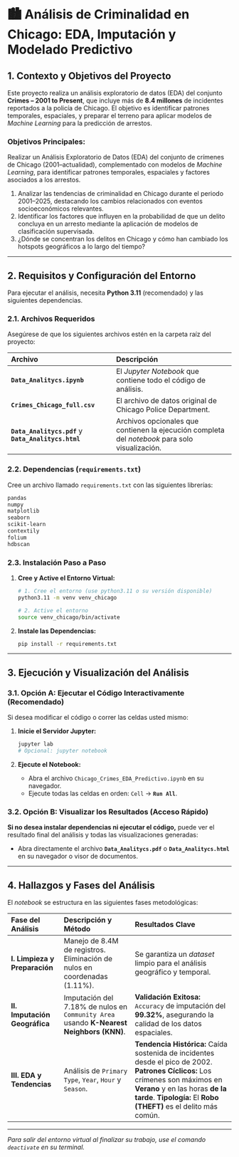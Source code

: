 # 🏙️ Análisis de Criminalidad en Chicago: EDA, Imputación y Modelado Predictivo

## 1\. Contexto y Objetivos del Proyecto

Este proyecto realiza un análisis exploratorio de datos (EDA) del conjunto **Crimes – 2001 to Present**, que incluye más de **8.4 millones** de incidentes reportados a la policía de Chicago. El objetivo es identificar patrones temporales, espaciales, y preparar el terreno para aplicar modelos de *Machine Learning* para la predicción de arrestos.

### Objetivos Principales:

Realizar un Análisis Exploratorio de Datos (EDA) del conjunto de crímenes de Chicago (2001–actualidad), complementado con modelos de *Machine Learning*, para identificar patrones temporales, espaciales y factores asociados a los arrestos.

1. Analizar las tendencias de criminalidad en Chicago durante el periodo 2001–2025, destacando los cambios relacionados con eventos socioeconómicos relevantes.
2. Identificar los factores que influyen en la probabilidad de que un delito concluya en un arresto mediante la aplicación de modelos de clasificación supervisada.
3. ¿Dónde se concentran los delitos en Chicago y cómo han cambiado los hotspots geográficos a lo largo del tiempo?
-----

## 2\. Requisitos y Configuración del Entorno

Para ejecutar el análisis, necesita **Python 3.11** (recomendado) y las siguientes dependencias.

### 2.1. Archivos Requeridos

Asegúrese de que los siguientes archivos estén en la carpeta raíz del proyecto:

| Archivo | Descripción |
| :--- | :--- |
| **`Data_Analitycs.ipynb`** | El *Jupyter Notebook* que contiene todo el código de análisis. |
| **`Crimes_Chicago_full.csv`** | El archivo de datos original de Chicago Police Department. |
| **`Data_Analitycs.pdf`** y **`Data_Analitycs.html`** | Archivos opcionales que contienen la ejecución completa del *notebook* para solo visualización. |

### 2.2. Dependencias (`requirements.txt`)

Cree un archivo llamado `requirements.txt` con las siguientes librerías:

```txt
pandas
numpy
matplotlib
seaborn
scikit-learn
contextily
folium
hdbscan
```

### 2.3. Instalación Paso a Paso

1.  **Cree y Active el Entorno Virtual:**

    ```bash
    # 1. Cree el entorno (use python3.11 o su versión disponible)
    python3.11 -m venv venv_chicago

    # 2. Active el entorno
    source venv_chicago/bin/activate
    ```

2.  **Instale las Dependencias:**

    ```bash
    pip install -r requirements.txt
    ```

-----

## 3\. Ejecución y Visualización del Análisis

### 3.1. Opción A: Ejecutar el Código Interactivamente (Recomendado)

Si desea modificar el código o correr las celdas usted mismo:

1.  **Inicie el Servidor Jupyter:**

    ```bash
    jupyter lab
    # Opcional: jupyter notebook
    ```

2.  **Ejecute el Notebook:**

      * Abra el archivo `Chicago_Crimes_EDA_Predictivo.ipynb` en su navegador.
      * Ejecute todas las celdas en orden: `Cell` -\> **`Run All`**.

### 3.2. Opción B: Visualizar los Resultados (Acceso Rápido)

**Si no desea instalar dependencias ni ejecutar el código,** puede ver el resultado final del análisis y todas las visualizaciones generadas:

  * Abra directamente el archivo **`Data_Analitycs.pdf`** o **`Data_Analitycs.html`** en su navegador o visor de documentos.

-----

## 4\. Hallazgos y Fases del Análisis

El *notebook* se estructura en las siguientes fases metodológicas:

| Fase del Análisis | Descripción y Método | Resultados Clave |
| :--- | :--- | :--- |
| **I. Limpieza y Preparación** | Manejo de 8.4M de registros. Eliminación de nulos en coordenadas (1.11%). | Se garantiza un *dataset* limpio para el análisis geográfico y temporal. |
| **II. Imputación Geográfica** | Imputación del 7.18% de nulos en `Community Area` usando **K-Nearest Neighbors (KNN)**. | **Validación Exitosa:** `Accuracy` de imputación del **99.32%**, asegurando la calidad de los datos espaciales. |
| **III. EDA y Tendencias** | Análisis de `Primary Type`, `Year`, `Hour` y `Season`. | **Tendencia Histórica:** Caída sostenida de incidentes desde el pico de 2002. **Patrones Cíclicos:** Los crímenes son máximos en **Verano** y en las horas **de la tarde**. **Tipología:** El **Robo (THEFT)** es el delito más común. |

-----

*Para salir del entorno virtual al finalizar su trabajo, use el comando `deactivate` en su terminal.*